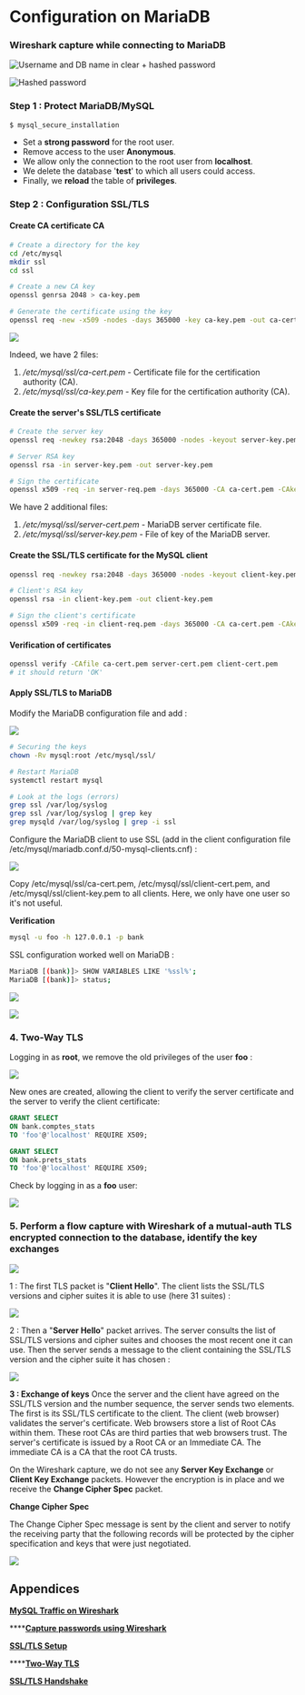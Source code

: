 # Configuration on MariaDB

### Wireshark capture while connecting to MariaDB

![Username and DB name in clear + hashed password](<../../.gitbook/assets/image (106).png>)

![Hashed password ](<../../.gitbook/assets/image (108).png>)

### Step 1 : Protect MariaDB/MySQL

```shell
$ mysql_secure_installation
```

* Set a **strong password** for the root user.
* Remove access to the user **Anonymous**.
* We allow only the connection to the root user from **localhost**.
* We delete the database '**test**' to which all users could access.
* Finally, we **reload** the table of **privileges**.

### Step 2 : Configuration SSL/TLS

#### Create CA certificate CA

```bash
# Create a directory for the key 
cd /etc/mysql
mkdir ssl
cd ssl

# Create a new CA key
openssl genrsa 2048 > ca-key.pem

# Generate the certificate using the key
openssl req -new -x509 -nodes -days 365000 -key ca-key.pem -out ca-cert.pem
```

![](<../../.gitbook/assets/image (90).png>)

Indeed, we have 2 files:

1. _/etc/mysql/ssl/ca-cert.pem_ - Certificate file for the certification authority (CA).
2. _/etc/mysql/ssl/ca-key.pem_ - Key file for the certification authority (CA).

#### Create the server's SSL/TLS certificate

```bash
# Create the server key
openssl req -newkey rsa:2048 -days 365000 -nodes -keyout server-key.pem -out server-req.pem
```

```bash
# Server RSA key
openssl rsa -in server-key.pem -out server-key.pem

# Sign the certificate
openssl x509 -req -in server-req.pem -days 365000 -CA ca-cert.pem -CAkey ca-key.pem -set_serial 01 -out server-cert.pem
```

We have 2 additional files:

1. _/etc/mysql/ssl/server-cert.pem_ - MariaDB server certificate file.
2. _/etc/mysql/ssl/server-key.pem_ - File of key of the MariaDB server.

#### Create the SSL/TLS certificate for the MySQL client

```bash
openssl req -newkey rsa:2048 -days 365000 -nodes -keyout client-key.pem -out client-req.pem
```

```bash
# Client's RSA key
openssl rsa -in client-key.pem -out client-key.pem

# Sign the client's certificate
openssl x509 -req -in client-req.pem -days 365000 -CA ca-cert.pem -CAkey ca-key.pem -set_serial 01 -out client-cert.pem
```

#### Verification of certificates

```bash
openssl verify -CAfile ca-cert.pem server-cert.pem client-cert.pem
# it should return 'OK'
```

#### Apply SSL/TLS to MariaDB

Modify the MariaDB configuration file and add :

![](<../../.gitbook/assets/image (31).png>)

```bash
# Securing the keys
chown -Rv mysql:root /etc/mysql/ssl/

# Restart MariaDB
systemctl restart mysql

# Look at the logs (errors)
grep ssl /var/log/syslog
grep ssl /var/log/syslog | grep key
grep mysqld /var/log/syslog | grep -i ssl

```

Configure the MariaDB client to use SSL (add in the client configuration file /etc/mysql/mariadb.conf.d/50-mysql-clients.cnf) :&#x20;

![](<../../.gitbook/assets/image (42).png>)

Copy /etc/mysql/ssl/ca-cert.pem, /etc/mysql/ssl/client-cert.pem, and /etc/mysql/ssl/client-key.pem to all clients. Here, we only have one user so it's not useful.

**Verification**

```bash
mysql -u foo -h 127.0.0.1 -p bank
```

SSL configuration worked well on MariaDB :

```bash
MariaDB [(bank)]> SHOW VARIABLES LIKE '%ssl%';
MariaDB [(bank)]> status;
```

![](<../../.gitbook/assets/image (19).png>)

![](<../../.gitbook/assets/image (47).png>)



### 4. Two-Way TLS

Logging in as **root**, we remove the old privileges of the user **foo** :

![](<../../.gitbook/assets/image (5).png>)

New ones are created, allowing the client to verify the server certificate and the server to verify the client certificate:

```sql
GRANT SELECT
ON bank.comptes_stats
TO 'foo'@'localhost' REQUIRE X509;

GRANT SELECT
ON bank.prets_stats
TO 'foo'@'localhost' REQUIRE X509;
```

Check by logging in as a **foo** user:

![](<../../.gitbook/assets/image (46).png>)

### 5. Perform a flow capture with Wireshark of a mutual-auth TLS encrypted connection to the database, identify the key exchanges&#x20;

![](<../../.gitbook/assets/image (44).png>)

1 : The first TLS packet is "**Client Hello**". The client lists the SSL/TLS versions and cipher suites it is able to use (here 31 suites) :

![](../../.gitbook/assets/image.png)

2 : Then a "**Server Hello**" packet arrives. The server consults the list of SSL/TLS versions and cipher suites and chooses the most recent one it can use. Then the server sends a message to the client containing the SSL/TLS version and the cipher suite it has chosen :&#x20;

![](<../../.gitbook/assets/image (140).png>)

**3 : Exchange of keys** Once the server and the client have agreed on the SSL/TLS version and the number sequence, the server sends two elements. The first is its SSL/TLS certificate to the client. The client (web browser) validates the server's certificate. Web browsers store a list of Root CAs within them. These root CAs are third parties that web browsers trust. The server's certificate is issued by a Root CA or an Immediate CA. The immediate CA is a CA that the root CA trusts.

On the Wireshark capture, we do not see any **Server Key Exchange** or **Client Key Exchange** packets. However the encryption is in place and we receive the **Change Cipher Spec** packet.

**Change Cipher Spec**

The Change Cipher Spec message is sent by the client and server to notify the receiving party that the following records will be protected by the cipher specification and keys that were just negotiated.

![](<../../.gitbook/assets/image (76).png>)

## Appendices

[**MySQL Traffic on Wireshark** ](https://stackoverflow.com/questions/48477121/wireshark-password-capture-of-mysql-traffic)

****[**Capture passwords using Wireshark** ](https://www.infosecmatter.com/capture-passwords-using-wireshark/)

****[**SSL/TLS Setup**](https://www.cyberciti.biz/faq/how-to-setup-mariadb-ssl-and-secure-connections-from-clients/)****

****[**Two-Way TLS**](https://mariadb.com/docs/clients/mariadb-connectors/connector-j/tls/)&#x20;

****[**SSL/TLS Handshake**](https://www.linuxbabe.com/security/ssltls-handshake-process-explained-with-wireshark-screenshot)****
